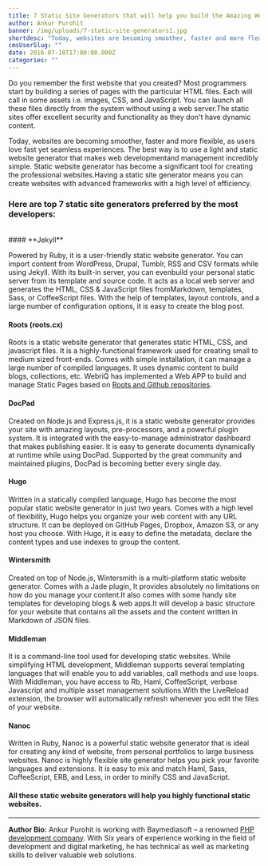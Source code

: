 ```yaml
---
title: 7 Static Site Generators that will help you build the Amazing Websites
author: Ankur Purohit
banner: /img/uploads/7-static-site-generators1.jpg
shortdesc: "Today, websites are becoming smoother, faster and more flexible, as users love fast yet seamless experiences."
cmsUserSlug: ""
date: 2016-07-10T17:00:00.000Z
categories: ""
---
```


Do you remember the first website that you created? Most programmers start by building a series of pages with the particular HTML files. Each will call in some assets i.e. images, CSS, and JavaScript. You can launch all these files directly from the system without using a web server.The static sites offer excellent security and functionality as they don't have dynamic content.

Today, websites are becoming smoother, faster and more flexible, as users love fast yet seamless experiences. The best way is to use a light and static website generator that makes web developmentand management incredibly simple. Static website generator has become a significant tool for creating the professional websites.Having a static site generator means you can create websites with advanced frameworks with a high level of efficiency.

### **Here are top 7 static site generators preferred by the most developers:**
<br>
#### **Jekyll**

Powered by Ruby, it is a user-friendly static website generator. You can import content from WordPress, Drupal, Tumblr, RSS and CSV formats while using Jekyll. With its built-in server, you can evenbuild your personal static server from its template and source code. It acts as a local web server and generates the HTML, CSS & JavaScript files fromMarkdown, templates, Sass, or CoffeeScript files. With the help of templates, layout controls, and a large number of configuration options, it is easy to create the blog post. 

#### **Roots (roots.cx)**

Roots is a static website generator that generates static HTML, CSS, and javascript files. It is a highly-functional framework used for creating small to medium sized front-ends. Comes with simple installation, it can manage a large number of compiled languages. It uses dynamic content to build blogs, collections, etc. WebriQ has implemented a Web APP to build and manage Static Pages based on [Roots and Github repositories](http://app.webriq.com/sites/create).

#### **DocPad**

Created on Node.js and Express.js, it is a static website generator provides your site with amazing layouts, pre-processors, and a powerful plugin system. It is integrated with the easy-to-manage administrator dashboard that makes publishing easier. It is easy to generate documents dynamically at runtime while using DocPad. Supported by the great community and maintained plugins, DocPad is becoming better every single day.

#### **Hugo**

Written in a statically compiled language, Hugo has become the most popular static website generator in just two years. Comes with a high level of flexibility, Hugo helps you organize your web content with any URL structure. It can be deployed on GitHub Pages, Dropbox, Amazon S3, or any host you choose. With Hugo, it is easy to define the metadata, declare the content types and use indexes to group the content.

#### **Wintersmith**
Created on top of Node.js, Wintersmith is a multi-platform static website generator. Comes with a Jade plugin, It provides absolutely no limitations on how do you manage your content.It also comes with some handy site templates for developing blogs & web apps.It will develop a basic structure for your website that contains all the assets and the content written in Markdown of JSON files.

#### **Middleman**

It is a command-line tool used for developing static websites. While simplifying HTML development, Middleman supports several templating languages that will enable you to add variables, call methods and use loops. With Middleman, you have access to Rb, Haml, CoffeeScript, verbose Javascript and multiple asset management solutions.With the LiveReload extension, the browser will automatically refresh whenever you edit the files of your website.

#### **Nanoc**

Written in Ruby, Nanoc is a powerful static website generator that is ideal for creating any kind of website, from personal portfolios to large business websites. Nanoc is highly flexible site generator helps you pick your favorite languages and extensions. It is easy to mix and match Haml, Sass, CoffeeScript, ERB, and Less, in order to minify CSS and JavaScript.
<br>
#### All these static website generators will help you highly functional static websites.

---

**Author Bio:** Ankur Purohit is working with Baymediasoft – a renowned [PHP development company](http://www.baymediasoft.com/services/web-development-company/php-development-company-india.html). With Six years of experience working in the field of development and digital marketing, he has technical as well as marketing skills to deliver valuable web solutions.